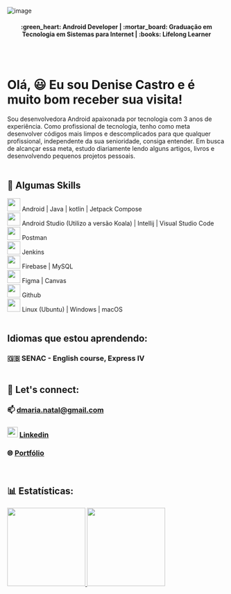 ![image](https://github.com/user-attachments/assets/3ae775d9-6fc2-49fb-bbde-b8ca1df3b8a5)



<h4 align="center">:green_heart: Android Developer | :mortar_board: Graduação em Tecnologia em Sistemas para Internet | :books: Lifelong Learner</h4> <br><br>

# Olá, :smiley: Eu sou Denise Castro e é muito bom receber sua visita! 

Sou desenvolvedora Android apaixonada por tecnologia com 3 anos de experiência. Como profissional de tecnologia, tenho como meta desenvolver códigos mais limpos e descomplicados para que qualquer profissional, independente da sua senioridade, consiga entender. Em busca de alcançar essa meta, estudo diariamente lendo alguns artigos, livros e desenvolvendo pequenos projetos pessoais. <br><br>

## :briefcase: Algumas Skills <br>

<img src="https://cdn.jsdelivr.net/gh/devicons/devicon@latest/icons/android/android-original.svg" width="30" height="30"/> Android | Java | kotlin | Jetpack Compose <br>
<img src="https://cdn.jsdelivr.net/gh/devicons/devicon@latest/icons/androidstudio/androidstudio-original.svg" width="30" height="30" /> Android Studio (Utilizo a versão Koala) | Intellij | Visual Studio Code <br>
<img src="https://cdn.jsdelivr.net/gh/devicons/devicon@latest/icons/postman/postman-original.svg" width="30" height="30"/> Postman <br>
<img src="https://cdn.jsdelivr.net/gh/devicons/devicon@latest/icons/jenkins/jenkins-original.svg" width="30" height="30"/> Jenkins <br>
<img src="https://cdn.jsdelivr.net/gh/devicons/devicon@latest/icons/firebase/firebase-original.svg" width="30" height="30" /> Firebase |  MySQL <br>
<img src="https://cdn.jsdelivr.net/gh/devicons/devicon@latest/icons/figma/figma-original.svg" width="30" height="30" /> Figma | Canvas <br>
<img loading="lazy" src="https://cdn.jsdelivr.net/gh/devicons/devicon/icons/git/git-original.svg" width="30" height="30"/> Github <br>
<img src="https://cdn.jsdelivr.net/gh/devicons/devicon@latest/icons/linux/linux-original.svg" width="30" height="30"/> Linux (Ubuntu) | Windows | macOS <br><br>


## Idiomas que estou aprendendo: 
### :uk: SENAC - English course, Express IV <br><br>

## :speech_balloon: Let's connect: <br>

<div>

### :mailbox: dmaria.natal@gmail.com 
          
### <img src="https://cdn.jsdelivr.net/gh/devicons/devicon@latest/icons/linkedin/linkedin-original.svg" width="24" height="24"/> [Linkedin](https://www.linkedin.com/in/denise-castro-59425b4a/) <br>
          
### :globe_with_meridians: [Portfólio](https://deniseleandrodecastro.github.io/portifolio/) 

</div> <br>

## :bar_chart: Estatísticas: <br>

<div>
<a href="https://github.com/DeniseLeandroDeCastro">
<img height="180em" src="https://github-readme-stats.vercel.app/api/top-langs/?username=DeniseLeandroDeCastro&layout=compact&langs_count=7&theme=dracula"/>
<img height="180em" src="https://github-readme-stats.vercel.app/api?username=DeniseLeandroDeCastro&show_icons=true&theme=dracula&include_all_commits=true&count_private=true"/>
</div>
